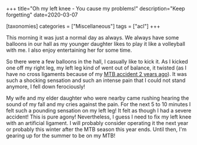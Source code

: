 +++
title="Oh my left knee - You cause my problems!"
description="Keep forgetting"
date=2020-03-07

[taxonomies]
categories = ["Miscellaneous"]
tags = ["acl"]
+++


This morning it was just a normal day as always. We always have some balloons in our hall as my younger daughter likes to play it like a volleyball with 
me. I also enjoy entertaining her for some time.

So there were a few balloons in the hall, I casually like to kick it. As I kicked one off my right leg, my left leg kind of went out of balance, it 
twisted (as I have no cross ligaments because of my [MTB accident 2 years ago](@/posts/misc/acl-knee-injury-1.md)). It was such a shocking sensation and such an 
intense pain that I could not stand anymore, I fell down ferociously!

My wife and my elder daughter who were nearby came rushing hearing the sound of my fall and my cries against the pain. For the next 5 to 10 minutes I felt 
such a pounding sensation on my left leg! It felt as though I had a severe accident! This is pure agony! Nevertheless, I guess I need to fix my left knee 
with an artificial ligament. I will probably consider operating it the next year or probably this winter after the MTB season this year ends. Until then, 
I'm gearing up for the summer to be on my MTB! 
